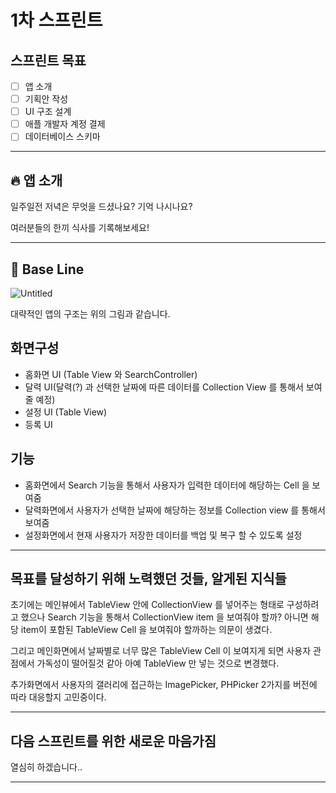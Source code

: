 # 1차 스프린트


## 스프린트 목표

- [ ]  앱 소개
- [ ]  기획안 작성
- [ ]  UI 구조 설계
- [ ]  애플 개발자 계정 결제
- [ ]  데이터베이스 스키마

---

## 🔥 앱 소개

일주일전 저녁은 무엇을 드셨나요?  기억 나시나요? 

여러분들의 한끼 식사를 기록해보세요!

---

## 🔨 Base Line

![Untitled](https://user-images.githubusercontent.com/88618825/142005808-6d4af285-bda9-4fbf-9429-4fdc35d6d28a.png)

대략적인 앱의 구조는 위의 그림과 같습니다.

## 화면구성

- 홈화면 UI (Table View 와 SearchController)
- 달력 UI(달력(?) 과 선택한 날짜에 따른 데이터를 Collection View 를 통해서 보여줄 예정)
- 설정 UI (Table View)
- 등록 UI

## 기능

- 홈화면에서 Search 기능을 통해서 사용자가 입력한 데이터에 해당하는 Cell 을 보여줌
- 달력화면에서 사용자가 선택한 날짜에 해당하는 정보를 Collection view 를 통해서 보여줌
- 설정화면에서 현재 사용자가 저장한 데이터를 백업 및 복구 할 수 있도록 설정

---



## 목표를 달성하기 위해 노력했던 것들, 알게된 지식들

초기에는 메인뷰에서 TableView 안에 CollectionView 를 넣어주는 형태로 구성하려고 했으나 Search 기능을 통해서 CollectionView item 을 보여줘야 할까? 아니면 해당 item이 포함된 TableView Cell 을 보여줘야 할까하는 의문이 생겼다.

그리고 메인화면에서 날짜별로 너무 많은 TableView Cell 이 보여지게 되면 사용자 관점에서 가독성이 떨어질것 같아 아예 TableView 만 넣는 것으로 변경했다.

추가화면에서 사용자의 갤러리에 접근하는 ImagePicker, PHPicker 2가지를 버전에 따라 대응할지 고민중이다.

---



## 다음 스프린트를 위한 새로운 마음가짐

열심히 하겠습니다..

---
